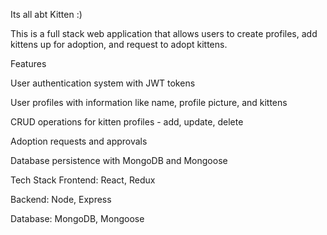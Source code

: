 Its all abt Kitten :)

This is a full stack web application that allows users to create profiles, add kittens up for adoption, and request to adopt kittens.

Features

User authentication system with JWT tokens

User profiles with information like name, profile picture, and kittens

CRUD operations for kitten profiles - add, update, delete

Adoption requests and approvals

Database persistence with MongoDB and Mongoose

Tech Stack
Frontend: React, Redux

Backend: Node, Express

Database: MongoDB, Mongoose
